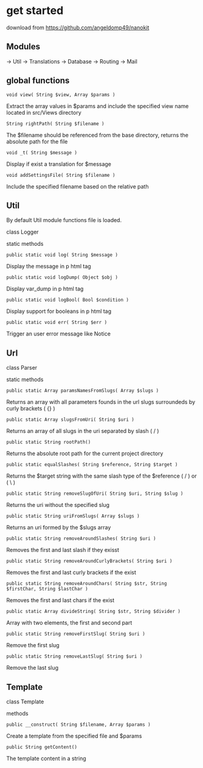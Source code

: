 
# get started #

download from https://github.com/angeldomp49/nanokit

## Modules ##

-> Util
-> Translations
-> Database
-> Routing
-> Mail

## global functions ##

    void view( String $view, Array $params )

Extract the array values in $params and include the specified view name located in src/Views directory

    String rightPath( String $filename )

The $filename should be referenced from the base directory, returns the absolute path for the file

    void _t( String $message )

Display if exist a translation for $message

    void addSettingsFile( String $filename )

Include the specified filename based on the relative path

## Util ##

By default Util module functions file is loaded.

class Logger

static methods

    public static void log( String $message )

Display the message in p html tag

    public static void logDump( Object $obj )

Display var_dump in p html tag

    public static void logBool( Bool $condition )

Display support for booleans in p html tag

    public static void err( String $err )

Trigger an user error message like Notice



## Url ##

class Parser

static methods

    public static Array paramsNamesFromSlugs( Array $slugs )

Returns an array with all parameters founds in the url slugs surroundeds by curly brackets ( {} )

    public static Array slugsFromUri( String $uri )

Returns an array of all slugs in the uri separated by slash ( / )

    public static String rootPath()

Returns the absolute root path for the current project directory

    public static equalSlashes( String $reference, String $target )

Returns the $target string with the same slash type of the $reference ( / ) or ( \ )

    public static String removeSlugOfUri( String $uri, String $slug )

Returns the uri without the specified slug

    public static String uriFromSlugs( Array $slugs )

Returns an uri formed by the $slugs array

    public static String removeAroundSlashes( String $uri )

Removes the first and last slash if they exisst

    public static String removeAroundCurlyBrackets( String $uri )

Removes the first and last curly brackets if the exist

    public static String removeAroundChars( String $str, String $firstChar, String $lastChar )

Removes the first and last chars if the exist

    public static Array divideString( String $str, String $divider )

Array with two elements, the first and second part

    public static String removeFirstSlug( String $uri )

Remove the first slug

    public static String removeLastSlug( String $uri )

Remove the last slug

## Template ##

class Template

methods

    public __construct( String $filename, Array $params )

Create a template from the specified file and $params

    public String getContent()

The template content in a string

##  ##